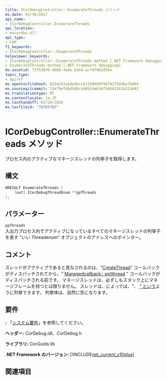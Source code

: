 ```yaml
---
title: ICorDebugController::EnumerateThreads メソッド
ms.date: 03/30/2017
api_name:
- ICorDebugController.EnumerateThreads
api_location:
- mscordbi.dll
api_type:
- COM
f1_keywords:
- ICorDebugController::EnumerateThreads
helpviewer_keywords:
- ICorDebugController::EnumerateThreads method [.NET Framework debugging]
- EnumerateThreads method [.NET Framework debugging]
ms.assetid: 73f536f6-4668-4a4a-b3e4-ac7df862d5be
topic_type:
- apiref
ms.openlocfilehash: 815dc63a2dedecc613506b0f98702f58d6e7bd04
ms.sourcegitcommit: 13e79efdbd589cad6b1de634f5d6b1262b12ab01
ms.translationtype: MT
ms.contentlocale: ja-JP
ms.lasthandoff: 01/28/2020
ms.locfileid: "76783783"
---
```

# <a name="icordebugcontrollerenumeratethreads-method"></a>ICorDebugController::EnumerateThreads メソッド
プロセス内のアクティブなマネージスレッドの列挙子を取得します。  
  
## <a name="syntax"></a>構文  
  
```cpp  
HRESULT EnumerateThreads (  
    [out] ICorDebugThreadEnum **ppThreads  
);  
```  
  
## <a name="parameters"></a>パラメーター  
 `ppThreads`  
 入出力プロセス内でアクティブになっているすべてのマネージスレッドの列挙子を表す "いい Threadenum" オブジェクトのアドレスへのポインター。  
  
## <a name="remarks"></a>コメント  
 スレッドがアクティブであると見なされるのは、"[CreateThread](icordebugmanagedcallback-createthread-method.md)" コールバックがディスパッチされてから、" [Managedcallback:: exitthread](icordebugmanagedcallback-exitthread-method.md) " コールバックがディスパッチされる前です。 マネージスレッドは、必ずしもスタック上にマネージフレームを持つとは限りません。 スレッドは、によっては、"、 [" という](icordebugmanagedcallback-createprocess-method.md)ように列挙できます。 列挙体は、自然に空になります。  
  
## <a name="requirements"></a>要件  
 **:** 「[システム要件](../../../../docs/framework/get-started/system-requirements.md)」を参照してください。  
  
 **ヘッダー:** CorDebug.idl、CorDebug.h  
  
 **ライブラリ:** CorGuids.lib  
  
 **.NET Framework のバージョン:** [!INCLUDE[net_current_v10plus](../../../../includes/net-current-v10plus-md.md)]  
  
## <a name="see-also"></a>関連項目
